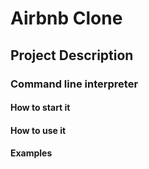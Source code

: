 # Airbnb Clone

## Project Description


### Command line interpreter
#### How to start it

#### How to use it

#### Examples
